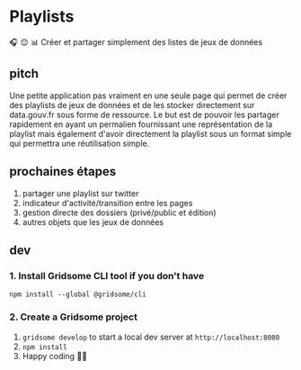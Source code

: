 # Playlists

 🎧 😌 📊 Créer et partager simplement des listes de jeux de données

## pitch

Une petite application pas vraiment en une seule page qui permet de créer des playlists de jeux de données et de les stocker directement sur data.gouv.fr sous forme de ressource. Le but est de pouvoir les partager rapidement en ayant un permalien fournissant une représentation de la playlist mais également d'avoir directement la playlist sous un format simple qui permettra une réutilisation simple.

## prochaines étapes

1. partager une playlist sur twitter
1. indicateur d'activité/transition entre les pages
1. gestion directe des dossiers (privé/public et édition) 
1. autres objets que les jeux de données


## dev

### 1. Install Gridsome CLI tool if you don't have

`npm install --global @gridsome/cli`

### 2. Create a Gridsome project

1. `gridsome develop` to start a local dev server at `http://localhost:8080`
2. `npm install`
3. Happy coding 🎉🙌
